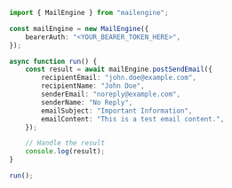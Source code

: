 <!-- Start SDK Example Usage [usage] -->
```typescript
import { MailEngine } from "mailengine";

const mailEngine = new MailEngine({
    bearerAuth: "<YOUR_BEARER_TOKEN_HERE>",
});

async function run() {
    const result = await mailEngine.postSendEmail({
        recipientEmail: "john.doe@example.com",
        recipientName: "John Doe",
        senderEmail: "noreply@example.com",
        senderName: "No Reply",
        emailSubject: "Important Information",
        emailContent: "This is a test email content.",
    });

    // Handle the result
    console.log(result);
}

run();

```
<!-- End SDK Example Usage [usage] -->